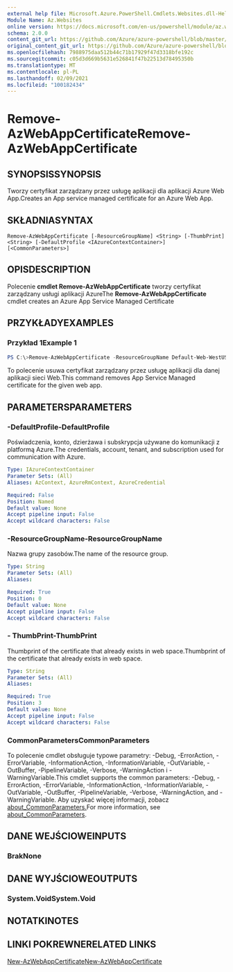 ```yaml
---
external help file: Microsoft.Azure.PowerShell.Cmdlets.Websites.dll-Help.xml
Module Name: Az.Websites
online version: https://docs.microsoft.com/en-us/powershell/module/az.websites/remove-AzWebAppCertificate
schema: 2.0.0
content_git_url: https://github.com/Azure/azure-powershell/blob/master/src/Websites/Websites/help/Remove-AzWebAppCertificate.md
original_content_git_url: https://github.com/Azure/azure-powershell/blob/master/src/Websites/Websites/help/Remove-AzWebAppCertificate.md
ms.openlocfilehash: 7988975daa512b44c71b17929f47d3318bfe192c
ms.sourcegitcommit: c05d3d669b5631e526841f47b22513d78495350b
ms.translationtype: MT
ms.contentlocale: pl-PL
ms.lasthandoff: 02/09/2021
ms.locfileid: "100182434"
---
```

# <span data-ttu-id="e7824-101">Remove-AzWebAppCertificate</span><span class="sxs-lookup"><span data-stu-id="e7824-101">Remove-AzWebAppCertificate</span></span>

## <span data-ttu-id="e7824-102">SYNOPSIS</span><span class="sxs-lookup"><span data-stu-id="e7824-102">SYNOPSIS</span></span>
<span data-ttu-id="e7824-103">Tworzy certyfikat zarządzany przez usługę aplikacji dla aplikacji Azure Web App.</span><span class="sxs-lookup"><span data-stu-id="e7824-103">Creates an App service managed certificate for an Azure Web App.</span></span> 

## <span data-ttu-id="e7824-104">SKŁADNIA</span><span class="sxs-lookup"><span data-stu-id="e7824-104">SYNTAX</span></span>

```
Remove-AzWebAppCertificate [-ResourceGroupName] <String> [-ThumbPrint] <String> [-DefaultProfile <IAzureContextContainer>] [<CommonParameters>]
```

## <span data-ttu-id="e7824-105">OPIS</span><span class="sxs-lookup"><span data-stu-id="e7824-105">DESCRIPTION</span></span>
<span data-ttu-id="e7824-106">Polecenie **cmdlet Remove-AzWebAppCertificate** tworzy certyfikat zarządzany usługi aplikacji Azure</span><span class="sxs-lookup"><span data-stu-id="e7824-106">The **Remove-AzWebAppCertificate** cmdlet creates an Azure App Service Managed Certificate</span></span>

## <span data-ttu-id="e7824-107">PRZYKŁADY</span><span class="sxs-lookup"><span data-stu-id="e7824-107">EXAMPLES</span></span>

### <span data-ttu-id="e7824-108">Przykład 1</span><span class="sxs-lookup"><span data-stu-id="e7824-108">Example 1</span></span>
```powershell
PS C:\>Remove-AzWebAppCertificate -ResourceGroupName Default-Web-WestUS -Thumbprint "E3A38EBA60CAA1C162785A2E1C44A15AD450199C3" 
```

<span data-ttu-id="e7824-109">To polecenie usuwa certyfikat zarządzany przez usługę aplikacji dla danej aplikacji sieci Web.</span><span class="sxs-lookup"><span data-stu-id="e7824-109">This command removes App Service Managed certificate for the given web app.</span></span>

## <span data-ttu-id="e7824-110">PARAMETERS</span><span class="sxs-lookup"><span data-stu-id="e7824-110">PARAMETERS</span></span>

### <span data-ttu-id="e7824-111">-DefaultProfile</span><span class="sxs-lookup"><span data-stu-id="e7824-111">-DefaultProfile</span></span>
<span data-ttu-id="e7824-112">Poświadczenia, konto, dzierżawa i subskrypcja używane do komunikacji z platformą Azure.</span><span class="sxs-lookup"><span data-stu-id="e7824-112">The credentials, account, tenant, and subscription used for communication with Azure.</span></span>

```yaml
Type: IAzureContextContainer
Parameter Sets: (All)
Aliases: AzContext, AzureRmContext, AzureCredential

Required: False
Position: Named
Default value: None
Accept pipeline input: False
Accept wildcard characters: False
```

### <span data-ttu-id="e7824-113">-ResourceGroupName</span><span class="sxs-lookup"><span data-stu-id="e7824-113">-ResourceGroupName</span></span>
<span data-ttu-id="e7824-114">Nazwa grupy zasobów.</span><span class="sxs-lookup"><span data-stu-id="e7824-114">The name of the resource group.</span></span>

```yaml
Type: String
Parameter Sets: (All)
Aliases:

Required: True
Position: 0
Default value: None
Accept pipeline input: False
Accept wildcard characters: False
```

### <span data-ttu-id="e7824-115">- ThumbPrint</span><span class="sxs-lookup"><span data-stu-id="e7824-115">-ThumbPrint</span></span>
<span data-ttu-id="e7824-116">Thumbprint of the certificate that already exists in web space.</span><span class="sxs-lookup"><span data-stu-id="e7824-116">Thumbprint of the certificate that already exists in web space.</span></span>

```yaml
Type: String
Parameter Sets: (All)
Aliases:

Required: True
Position: 3
Default value: None
Accept pipeline input: False
Accept wildcard characters: False
```

### <span data-ttu-id="e7824-117">CommonParameters</span><span class="sxs-lookup"><span data-stu-id="e7824-117">CommonParameters</span></span>
<span data-ttu-id="e7824-118">To polecenie cmdlet obsługuje typowe parametry: -Debug, -ErrorAction, -ErrorVariable, -InformationAction, -InformationVariable, -OutVariable, -OutBuffer, -PipelineVariable, -Verbose, -WarningAction i -WarningVariable.</span><span class="sxs-lookup"><span data-stu-id="e7824-118">This cmdlet supports the common parameters: -Debug, -ErrorAction, -ErrorVariable, -InformationAction, -InformationVariable, -OutVariable, -OutBuffer, -PipelineVariable, -Verbose, -WarningAction, and -WarningVariable.</span></span> <span data-ttu-id="e7824-119">Aby uzyskać więcej informacji, zobacz [about_CommonParameters.](http://go.microsoft.com/fwlink/?LinkID=113216)</span><span class="sxs-lookup"><span data-stu-id="e7824-119">For more information, see [about_CommonParameters](http://go.microsoft.com/fwlink/?LinkID=113216).</span></span>

## <span data-ttu-id="e7824-120">DANE WEJŚCIOWE</span><span class="sxs-lookup"><span data-stu-id="e7824-120">INPUTS</span></span>

### <span data-ttu-id="e7824-121">Brak</span><span class="sxs-lookup"><span data-stu-id="e7824-121">None</span></span>

## <span data-ttu-id="e7824-122">DANE WYJŚCIOWE</span><span class="sxs-lookup"><span data-stu-id="e7824-122">OUTPUTS</span></span>

### <span data-ttu-id="e7824-123">System.Void</span><span class="sxs-lookup"><span data-stu-id="e7824-123">System.Void</span></span>

## <span data-ttu-id="e7824-124">NOTATKI</span><span class="sxs-lookup"><span data-stu-id="e7824-124">NOTES</span></span>

## <span data-ttu-id="e7824-125">LINKI POKREWNE</span><span class="sxs-lookup"><span data-stu-id="e7824-125">RELATED LINKS</span></span>
[<span data-ttu-id="e7824-126">New-AzWebAppCertificate</span><span class="sxs-lookup"><span data-stu-id="e7824-126">New-AzWebAppCertificate</span></span>](./New-AzWebAppCertificate.md)
